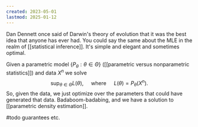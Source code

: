 ```yaml
---
created: 2023-05-01
lastmod: 2025-01-12
---
```


Dan Dennett once said of Darwin's theory of evolution that it was the best idea that anyone has ever had. You could say the same about the MLE in the realm of [[statistical inference]]. It's simple and elegant and sometimes optimal. 

Given a parametric model $\{P_\theta:\theta\in\Theta\}$ ([[parametric versus nonparametric statistics]]) and data $X^n$ we solve 
$$
\sup_{\theta\in\Theta} L(\theta), \quad \text{ where }\quad L(\theta) = P_\theta(X^n).
$$
So, given the data, we just optimize over the parameters that could have generated that data. Badaboom-badabing, and we have a solution to [[parametric density estimation]]. 

#todo guarantees etc. 
